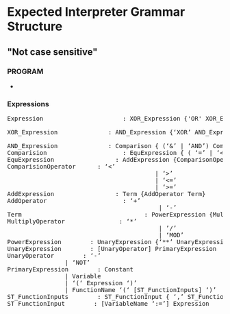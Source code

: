#  Expected Interpreter Grammar Structure
## "Not case sensitive"


### PROGRAM
-

### Expressions
<pre>
Expression                      : XOR_Expression {'OR' XOR_Expression}

XOR_Expression              : AND_Expression {‘XOR’ AND_Expression}

AND_Expression              : Comparison { (‘&’ | ‘AND’) Comparison}
Comparision                     : EquExpression { ( ‘=’ | ‘<>’) EquExpression}
EquExpression                 : AddExpression {ComparisonOperator AddExpression}
ComparisionOperator      : ‘<’
                                         | ‘>’
                                         | ‘<=’
                                         | ‘>=’
AddExpression                 : Term {AddOperator Term}
AddOperator                     : ‘+’
                                          | ‘-’
Term                                  : PowerExpression {MultiplyOperator PowerExpresion}
MultiplyOperator               : ‘*’
                                          | ’/’
                                          | ‘MOD’
PowerExpression        : UnaryExpression {‘**’ UnaryExpression}
UnaryExpression        : [UnaryOperator] PrimaryExpression
UnaryOperator        : ‘-‘
                | ‘NOT’
PrimaryExpression        : Constant
                | Variable
                | ‘(‘ Expression ‘)’
                | FunctionName ‘(‘ [ST_FunctionInputs] ‘)’
ST_FunctionInputs        : ST_FunctionInput { ‘,’ ST_FunctionInput}
ST_FunctionInput        : [VariableName ‘:=’] Expression
</pre>
